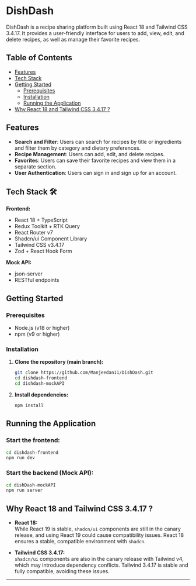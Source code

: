 # DishDash

DishDash is a recipe sharing platform built using React 18 and Tailwind CSS 3.4.17. It provides a user-friendly interface for users to add, view, edit, and delete recipes, as well as manage their favorite recipes.

## Table of Contents

- [Features](#features)
- [Tech Stack](#tech-stack)
- [Getting Started](#getting-started)
  - [Prerequisites](#prerequisites)
  - [Installation](#installation)
  - [Running the Application](#running-the-application)
- [Why React 18 and Tailwind CSS 3.4.17 ?](#why-react-18-and-tailwind-css-3417)

## Features

- **Search and Filter**: Users can search for recipes by title or ingredients and filter them by category and dietary preferences.
- **Recipe Management**: Users can add, edit, and delete recipes.
- **Favorites**: Users can save their favorite recipes and view them in a separate section.
- **User Authentication**: Users can sign in and sign up for an account.

## Tech Stack 🛠️

**Frontend:**
- React 18 + TypeScript
- Redux Toolkit + RTK Query
- React Router v7
- Shadcn/ui Component Library
- Tailwind CSS v3.4.17
- Zod + React Hook Form

**Mock API:**
- json-server
- RESTful endpoints

## Getting Started

### Prerequisites

- Node.js (v18 or higher)
- npm (v9 or higher)

### Installation

1. **Clone the repository (main branch):**
   ```sh
   git clone https://github.com/Manjeedan11/DishDash.git
   cd dishdash-frontend
   cd dishdash-mockAPI
   ```

2. **Install dependencies:**
   ```sh
   npm install
   ```

## Running the Application

### Start the frontend:

```sh
cd dishdash-frontend
npm run dev
```

### Start the backend (Mock API):

```sh
cd dishDash-mockAPI
npm run server
```

## Why React 18 and Tailwind CSS 3.4.17 ?

- **React 18:**  
  While React 19 is stable, `shadcn/ui` components are still in the canary release, and using React 19 could cause compatibility issues. React 18 ensures a stable, compatible environment with `shadcn`.

- **Tailwind CSS 3.4.17:**  
  `shadcn/ui` components are also in the canary release with Tailwind v4, which may introduce dependency conflicts. Tailwind 3.4.17 is stable and fully compatible, avoiding these issues.

---


